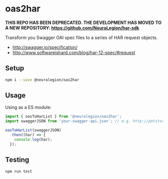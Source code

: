 # oas2har

**THIS REPO HAS BEEN DEPRECATED. THE DEVELOPMENT HAS MOVED TO A NEW REPOSITORY: https://github.com/NeuraLegion/har-sdk**

Transform you Swagger OAI spec files to a series of HAR request objects.

* http://swagger.io/specification/
* http://www.softwareishard.com/blog/har-12-spec/#request

## Setup

```bash
npm i --save @neuralegion/oas2har
```

## Usage

Using as a ES module:
```js
import { oasToHarList } from '@neuralegion/oas2har';
import swaggerJSON from 'your-swagger-api.json'; // e.g. http://petstore.swagger.io/v2/swagger.json

oasToHarList(swaggerJSON)
  .then((har) => {
    console.log(har);
  });
```


## Testing

```bash
npm run test
```
